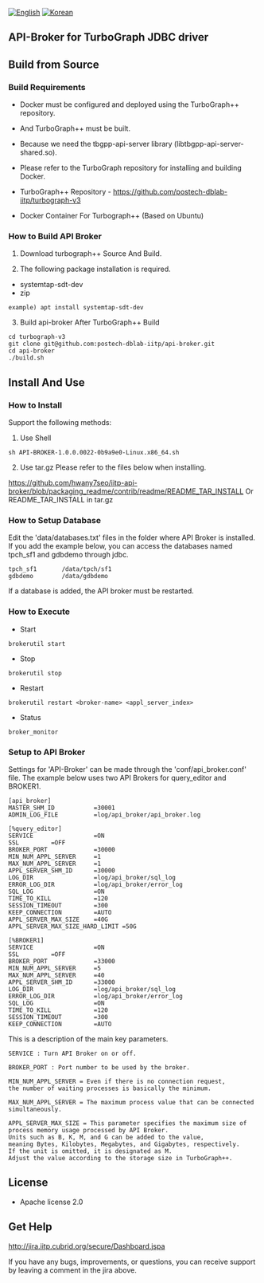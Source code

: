[![English](
https://img.shields.io/badge/language-English-orange.svg)](README_EN.md)
[![Korean](
https://img.shields.io/badge/language-Korean-blue.svg)](README.md)

## API-Broker for TurboGraph JDBC driver 

## Build from Source
### Build Requirements
- Docker must be configured and deployed using the TurboGraph++ repository.
- And TurboGraph++ must be built.
- Because we need the tbgpp-api-server library (libtbgpp-api-server-shared.so).
- Please refer to the TurboGraph repository for installing and building Docker.

- TurboGraph++ Repository - https://github.com/postech-dblab-iitp/turbograph-v3
- Docker Container For Turbograph++ (Based on Ubuntu)

### How to Build API Broker

1. Download turbograph++ Source And Build.

2. The following package installation is required.
 - systemtap-sdt-dev
 - zip
```
example) apt install systemtap-sdt-dev
```

3. Build api-broker After TurboGraph++ Build
```
cd turbograph-v3
git clone git@github.com:postech-dblab-iitp/api-broker.git
cd api-broker
./build.sh 
```

## Install And Use
### How to Install
Support the following methods:

1. Use Shell
```
sh API-BROKER-1.0.0.0022-0b9a9e0-Linux.x86_64.sh
```

2. Use tar.gz
Please refer to the files below when installing.

https://github.com/hwany7seo/iitp-api-broker/blob/packaging_readme/contrib/readme/README_TAR_INSTALL
Or
README_TAR_INSTALL in tar.gz

### How to Setup Database
Edit the 'data/databases.txt' files in the folder where API Broker is installed. 
If you add the example below, you can access the databases named tpch_sf1 and gdbdemo through jdbc.
```
tpch_sf1       /data/tpch/sf1
gdbdemo        /data/gdbdemo
```
If a database is added, the API broker must be restarted.

### How to Execute
- Start
```
brokerutil start
```
- Stop
```
brokerutil stop
```
- Restart
```
brokerutil restart <broker-name> <appl_server_index>
```
- Status
```
broker_monitor
```

### Setup to API Broker
Settings for 'API-Broker' can be made through the 'conf/api_broker.conf' file.
The example below uses two API Brokers for query_editor and BROKER1.
```
[api_broker]
MASTER_SHM_ID           =30001
ADMIN_LOG_FILE          =log/api_broker/api_broker.log

[%query_editor]
SERVICE                 =ON
SSL         =OFF
BROKER_PORT             =30000
MIN_NUM_APPL_SERVER     =1
MAX_NUM_APPL_SERVER     =1
APPL_SERVER_SHM_ID      =30000
LOG_DIR                 =log/api_broker/sql_log
ERROR_LOG_DIR           =log/api_broker/error_log
SQL_LOG                 =ON
TIME_TO_KILL            =120
SESSION_TIMEOUT         =300
KEEP_CONNECTION         =AUTO
APPL_SERVER_MAX_SIZE    =40G
APPL_SERVER_MAX_SIZE_HARD_LIMIT =50G

[%BROKER1]
SERVICE                 =ON
SSL         =OFF
BROKER_PORT             =33000
MIN_NUM_APPL_SERVER     =5
MAX_NUM_APPL_SERVER     =40
APPL_SERVER_SHM_ID      =33000
LOG_DIR                 =log/api_broker/sql_log
ERROR_LOG_DIR           =log/api_broker/error_log
SQL_LOG                 =ON
TIME_TO_KILL            =120
SESSION_TIMEOUT         =300
KEEP_CONNECTION         =AUTO
```

This is a description of the main key parameters.
```
SERVICE : Turn API Broker on or off.

BROKER_PORT : Port number to be used by the broker.

MIN_NUM_APPL_SERVER = Even if there is no connection request, 
the number of waiting processes is basically the minimum.

MAX_NUM_APPL_SERVER = The maximum process value that can be connected simultaneously.

APPL_SERVER_MAX_SIZE = This parameter specifies the maximum size of process memory usage processed by API Broker. 
Units such as B, K, M, and G can be added to the value, 
meaning Bytes, Kilobytes, Megabytes, and Gigabytes, respectively. 
If the unit is omitted, it is designated as M.
Adjust the value according to the storage size in TurboGraph++.
```

## License

- Apache license 2.0

## Get Help

http://jira.iitp.cubrid.org/secure/Dashboard.jspa

If you have any bugs, improvements, or questions, you can receive support by leaving a comment in the jira above.